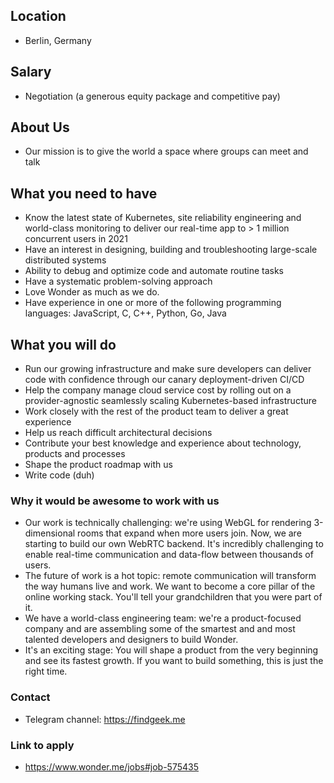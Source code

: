 ## Location

* Berlin, Germany

## Salary

* Negotiation (a generous equity package and competitive pay)

## About Us

* Our mission is to give the world a space where groups can meet and talk  

## What you need to have

- Know the latest state of Kubernetes, site reliability engineering and world-class monitoring to deliver our real-time app to > 1 million concurrent users in 2021
- Have an interest in designing, building and troubleshooting large-scale distributed systems
- Ability to debug and optimize code and automate routine tasks
- Have a systematic problem-solving approach
- Love Wonder as much as we do.
- Have experience in one or more of the following programming languages: JavaScript, C, C++, Python, Go, Java

## What you will do

- Run our growing infrastructure and make sure developers can deliver code with confidence through our canary deployment-driven CI/CD
- Help the company manage cloud service cost by rolling out on a provider-agnostic seamlessly scaling Kubernetes-based infrastructure 
- Work closely with the rest of the product team to deliver a great experience
- Help us reach difficult architectural decisions
- Contribute your best knowledge and experience about technology, products and processes
- Shape the product roadmap with us
- Write code (duh)

### Why it would be awesome to work with us

- Our work is technically challenging: we're using WebGL for rendering 3-dimensional rooms that expand when more users join. Now, we are starting to build our own WebRTC backend. It's incredibly challenging to enable real-time communication and data-flow between thousands of users.
- The future of work is a hot topic: remote communication will transform the way humans live and work. We want to become a core pillar of the online working stack. You'll tell your grandchildren that you were part of it.
- We have a world-class engineering team: we're a product-focused company and are assembling some of the smartest and and most talented developers and designers to build Wonder.
- It's an exciting stage: You will shape a product from the very beginning and see its fastest growth. If you want to build something, this is just the right time.

### Contact

* Telegram channel: https://findgeek.me

### Link to apply

* https://www.wonder.me/jobs#job-575435
